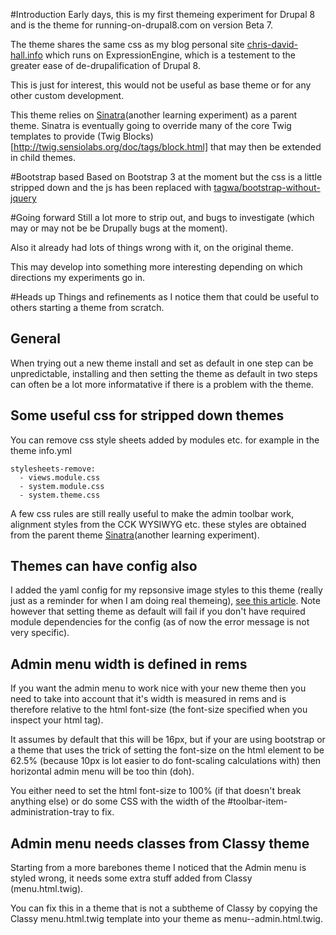 #Introduction
Early days, this is my first themeing experiment for Drupal 8 and is
the theme for running-on-drupal8.com on version Beta 7.

The theme shares the same css as my blog personal site [chris-david-hall.info](http://chris-david-hall.inf) which runs on ExpressionEngine, which is a testement to the greater ease of de-drupalification
of Drupal 8. 

This is just for interest, this would not be useful as base theme or for any
other custom development.

This theme relies on [Sinatra](https://github.com/chris-hall-hu/sinatra)(another learning experiment) as a parent theme.
Sinatra is eventually going to override many of the core Twig templates to provide (Twig Blocks)[http://twig.sensiolabs.org/doc/tags/block.html] that may then
be extended in child themes.

#Bootstrap based
Based on Bootstrap 3 at the moment but the css is a little stripped down and 
the js has been replaced with 
[tagwa/bootstrap-without-jquery](https://github.com/tagawa/bootstrap-without-jquery)

#Going forward
Still a lot more to strip out, and bugs to investigate (which may or may not be
be Drupally bugs at the moment).

Also it already had lots of things wrong with it, on the original theme.  

This may develop into something more interesting depending on which directions
my experiments go in. 

#Heads up
Things and refinements as I notice them that could be useful to others starting a theme from scratch.

## General
When trying out a new theme install and set as default in one step can be unpredictable, installing and then setting 
the theme as default in two steps can often be a lot more informatative if there is a problem with the theme.

## Some useful css for stripped down themes
You can remove css style sheets added by modules etc. for example in the theme info.yml
```
stylesheets-remove:
  - views.module.css
  - system.module.css
  - system.theme.css
```
A few css rules are still really useful to make the admin toolbar work, alignment styles from the CCK WYSIWYG etc. these styles are obtained from
the parent theme [Sinatra](https://github.com/chris-hall-hu/sinatra)(another learning experiment).

## Themes can have config also
I added the yaml config for my repsonsive image styles to this theme (really just as a reminder for when I am doing real themeing),
[see this article](http:d//running-on-drupal8.co.uk/article/drupal8-responsive-breakpoints). Note however that setting theme as default 
will fail if you don't have required module dependencies for the config (as of now the error message is not very specific).

## Admin menu width is defined in rems
If you want the admin menu to work nice with your new theme then you need to take into account that it's width is measured in rems and is therefore relative to the html font-size (the font-size specified when you inspect your html tag). 

It assumes by default that this will be 16px, but if your are using bootstrap or a theme that uses the trick of setting the font-size on the html element to be 62.5% (because 10px is lot easier to do font-scaling calculations with) then horizontal admin menu will be too thin (doh). 

You either need to set the html font-size to 100% (if that doesn't break anything else) or do some CSS with the width of the #toolbar-item-administration-tray to fix.

## Admin menu needs classes from Classy theme
Starting from a more barebones theme I noticed that the Admin menu is styled wrong, it needs some extra stuff added from Classy (menu.html.twig). 

You can fix this in a theme that is not a subtheme of Classy by copying the Classy menu.html.twig template into your theme as menu--admin.html.twig.




